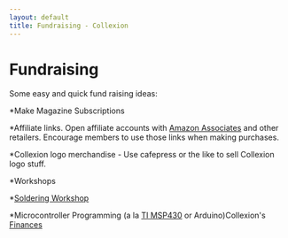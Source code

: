 ```yaml
---
layout: default
title: Fundraising - Collexion
---
```


# Fundraising

Some easy and quick fund raising ideas:

*Make Magazine Subscriptions


*Affiliate links. Open affiliate accounts with 
[Amazon Associates](https://affiliate-program.amazon.com/%7C) and other retailers. Encourage members to use those links when making purchases.


*Collexion logo merchandise - Use cafepress or the like to sell Collexion logo stuff.


*Workshops 

*[Soldering Workshop](-soldering_workshop.html)


*Microcontroller Programming (a la 
[TI MSP430](-msp430_workshop_notes_2-27-2011.html) or Arduino)Collexion's 
[Finances](-finances.html)